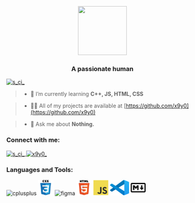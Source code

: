 <p align="center">
  <img src="./img/¥$.png" height="128px" width="128px" />
</p>

<h3 align="center">
  A passionate human
</h3>

<p align="left"> 
  <a href="https://twitter.com/s_ci_" target="blank">
    <img src="https://img.shields.io/twitter/follow/s_ci_?logo=twitter&style=for-the-badge" 
         alt="s_ci_" 
    />
  </a>
</p>

> - 🌱 I’m currently learning **C++, JS, HTML, CSS**

> - 👨‍💻 All of my projects are available at [https://github.com/x9y0](https://github.com/x9y0)

> - 💬 Ask me about **Nothing.**

### Connect with me:

  <p align="left">
    <a href="https://twitter.com/s_ci_" target="blank">
      <img 
        align="center" 
        src="https://raw.githubusercontent.com/x9y0/devicon/master/icons/twitter/logo.svg"
        alt="s_ci_" 
        height="35"
        width="45"
      />
    </a>

  <a href="https://instagram.com/x9y0_" target="blank">
    <img 
      align="center" 
      src="https://raw.githubusercontent.com/rahuldkjain/github-profile-readme-generator/master/src/images/icons/Social/instagram.svg" 
      alt="x9y0_" 
      height="30" 
      width="40" 
    />
  </a>
</p>

### Languages and Tools:

  <p align="left">
    <img
      src="https://raw.githubusercontent.com/x9y0/devicon/master/icons/cplusplus/cplusplus-original.svg"
      alt="cplusplus"
      width="40"
      height="40"
    />
    <img
      src="https://raw.githubusercontent.com/devicons/devicon/master/icons/css3/css3-original-wordmark.svg"
      alt="css"
      width="40"
      height="40"
    />
    <img
      src="https://www.vectorlogo.zone/logos/figma/figma-icon.svg"
      alt="figma"
      width="40"
      height="40"
    />
    <img
      src="https://raw.githubusercontent.com/devicons/devicon/master/icons/html5/html5-original-wordmark.svg"
      alt="html5"
      width="40"
      height="40"
    />
    <img
      src="https://raw.githubusercontent.com/devicons/devicon/master/icons/javascript/javascript-original.svg"
      alt="javascript"
      width="40"
      height="40"
    />
    <img
      src="https://raw.githubusercontent.com/devicons/devicon/master/icons/vscode/vscode-original.svg"
      alt="vscode"
      width="50"
      height="40"
    />
    <img
      src="https://raw.githubusercontent.com/devicons/devicon/master/icons/markdown/markdown-original.svg"
      alt="markdown"
      width="40"
      height="40"
    />
  </p>
